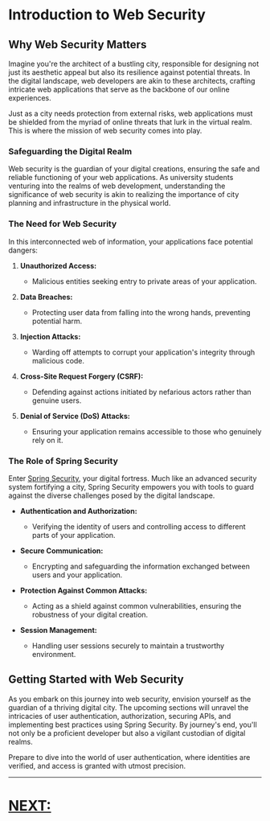 # Introduction to Web Security

## Why Web Security Matters

Imagine you're the architect of a bustling city, responsible for designing not just its aesthetic appeal but also its resilience against potential threats. In the digital landscape, web developers are akin to these architects, crafting intricate web applications that serve as the backbone of our online experiences.

Just as a city needs protection from external risks, web applications must be shielded from the myriad of online threats that lurk in the virtual realm. This is where the mission of web security comes into play.

### Safeguarding the Digital Realm

Web security is the guardian of your digital creations, ensuring the safe and reliable functioning of your web applications. As university students venturing into the realms of web development, understanding the significance of web security is akin to realizing the importance of city planning and infrastructure in the physical world.

### The Need for Web Security

In this interconnected web of information, your applications face potential dangers:

1. **Unauthorized Access:**
    - Malicious entities seeking entry to private areas of your application.

2. **Data Breaches:**
    - Protecting user data from falling into the wrong hands, preventing potential harm.

3. **Injection Attacks:**
    - Warding off attempts to corrupt your application's integrity through malicious code.

4. **Cross-Site Request Forgery (CSRF):**
    - Defending against actions initiated by nefarious actors rather than genuine users.

5. **Denial of Service (DoS) Attacks:**
    - Ensuring your application remains accessible to those who genuinely rely on it.

### The Role of Spring Security

Enter [Spring Security](https://spring.io/projects/spring-security), your digital fortress. Much like an advanced security system fortifying a city, Spring Security empowers you with tools to guard against the diverse challenges posed by the digital landscape.

- **Authentication and Authorization:**
    - Verifying the identity of users and controlling access to different parts of your application.

- **Secure Communication:**
    - Encrypting and safeguarding the information exchanged between users and your application.

- **Protection Against Common Attacks:**
    - Acting as a shield against common vulnerabilities, ensuring the robustness of your digital creation.

- **Session Management:**
    - Handling user sessions securely to maintain a trustworthy environment.

## Getting Started with Web Security

As you embark on this journey into web security, envision yourself as the guardian of a thriving digital city. The upcoming sections will unravel the intricacies of user authentication, authorization, securing APIs, and implementing best practices using Spring Security. By journey's end, you'll not only be a proficient developer but also a vigilant custodian of digital realms.

Prepare to dive into the world of user authentication, where identities are verified, and access is granted with utmost precision.

---

# [NEXT: ]()